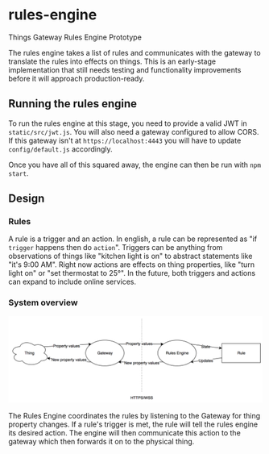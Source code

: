 # rules-engine
Things Gateway Rules Engine Prototype

The rules engine takes a list of rules and communicates with the gateway to
translate the rules into effects on things. This is an early-stage
implementation that still needs testing and functionality improvements before
it will approach production-ready.

## Running the rules engine

To run the rules engine at this stage, you need to provide a valid JWT in
`static/src/jwt.js`. You will also need a gateway configured to allow CORS. If
this gateway isn't at `https://localhost:4443` you will have to update
`config/default.js` accordingly.

Once you have all of this squared away, the engine can then be run with `npm
start`.

## Design

### Rules

A rule is a trigger and an action. In english, a rule can be represented as "if
`trigger` happens then do `action`". Triggers can be anything from observations
of things like "kitchen light is on" to abstract statements like "it's 9:00
AM". Right now actions are effects on thing properties, like "turn light on" or
"set thermostat to 25&deg;". In the future, both triggers and actions can
expand to include online services.

### System overview
![System diagram](doc/fig.png)

The Rules Engine coordinates the rules by listening to the Gateway for thing
property changes. If a rule's trigger is met, the rule will tell the rules
engine its desired action. The engine will then communicate this action to the
gateway which then forwards it on to the physical thing.
